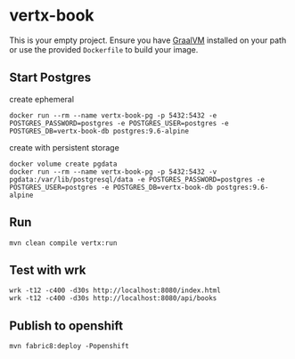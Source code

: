 # vertx-book

This is your empty project. Ensure you have [GraalVM](https://www.graalvm.org) installed
on your path or use the provided `Dockerfile` to build your image.

## Start Postgres

create ephemeral

```
docker run --rm --name vertx-book-pg -p 5432:5432 -e POSTGRES_PASSWORD=postgres -e POSTGRES_USER=postgres -e POSTGRES_DB=vertx-book-db postgres:9.6-alpine
```

create with persistent storage

```
docker volume create pgdata
docker run --rm --name vertx-book-pg -p 5432:5432 -v pgdata:/var/lib/postgresql/data -e POSTGRES_PASSWORD=postgres -e POSTGRES_USER=postgres -e POSTGRES_DB=vertx-book-db postgres:9.6-alpine
```

## Run

```
mvn clean compile vertx:run
```

## Test with wrk

```
wrk -t12 -c400 -d30s http://localhost:8080/index.html
wrk -t12 -c400 -d30s http://localhost:8080/api/books
```

## Publish to openshift

`mvn fabric8:deploy -Popenshift`

